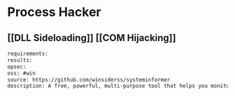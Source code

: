 # Process Hacker

## [[DLL Sideloading]] [[COM Hijacking]]

```meta
requirements: 
results: 
opsec: 
oss: #win
source: https://github.com/winsiderss/systeminformer
description: A free, powerful, multi-purpose tool that helps you monitor system resources, debug software and detect malware.
```